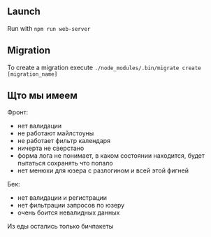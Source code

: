 ## Launch

Run with `npm run web-server`

## Migration

To create a migration execute `./node_modules/.bin/migrate create [migration_name]`

## Щто мы имеем

Фронт:
- нет валидации
- не работают майлстоуны
- не работает фильтр календаря
- ничерта не сверстано
- форма лога не понимает, в каком состоянии находится, будет пытаться сохранять что попало
- нет менюхи для юзера с разлогином и всей этой фигней

Бек:
- нет валидации и регистрации
- нет фильтрации запросов по юзеру
- очень боится невалидных данных

Из еды остались только бичпакеты